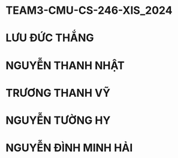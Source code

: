 # TEAM3-CMU-CS-246-XIS_2024
# LƯU ĐỨC THẮNG
# NGUYỄN THANH NHẬT
# TRƯƠNG THANH VỸ
# NGUYỄN TƯỜNG HY
# NGUYỄN ĐÌNH MINH HẢI
